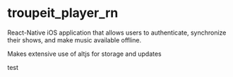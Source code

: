 # troupeit_player_rn

React-Native iOS application that allows users to authenticate, synchronize their shows, and make music available offline.

Makes extensive use of altjs for storage and updates

test
